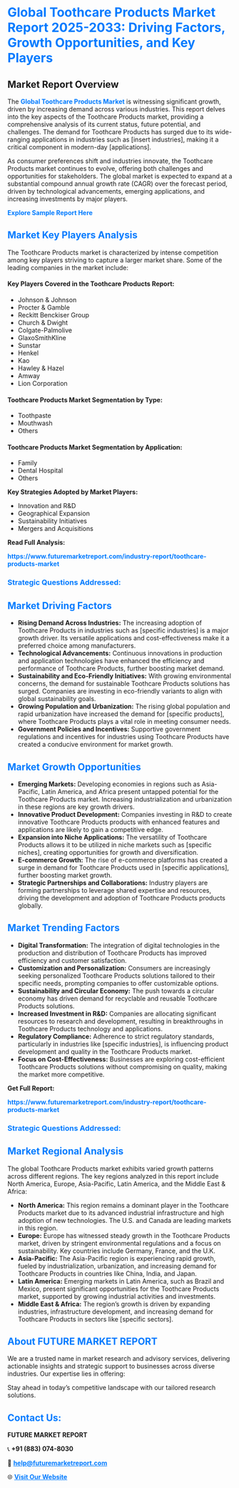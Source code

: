 <h1 style="color: #007BFF;">Global Toothcare Products Market Report 2025-2033: Driving Factors, Growth Opportunities, and Key Players</h1>

<section id="overview">
<h2>Market Report Overview</h2>
<p>The <a href="https://www.futuremarketreport.com/industry-report/toothcare-products-market" style="color: #007BFF; text-decoration: none;"><strong>Global Toothcare Products Market</strong></a> is witnessing significant growth, driven by increasing demand across various industries. This report delves into the key aspects of the Toothcare Products market, providing a comprehensive analysis of its current status, future potential, and challenges. The demand for Toothcare Products has surged due to its wide-ranging applications in industries such as [insert industries], making it a critical component in modern-day [applications].</p>
<p>As consumer preferences shift and industries innovate, the Toothcare Products market continues to evolve, offering both challenges and opportunities for stakeholders. The global market is expected to expand at a substantial compound annual growth rate (CAGR) over the forecast period, driven by technological advancements, emerging applications, and increasing investments by major players.</p>
</section>

<section id="overview">
<p><a href="https://www.futuremarketreport.com/request-sample/reportId=51809" style="color: #007BFF; text-decoration: none;"><strong>Explore Sample Report Here</strong></a></p>
</section>

<section id="key-players">
<h2 style="color: #007BFF;">Market Key Players Analysis</h2>
<p>The Toothcare Products market is characterized by intense competition among key players striving to capture a larger market share. Some of the leading companies in the market include:</p>
<h4>Key Players Covered in the Toothcare Products Report:</h4>
<ul><li>Johnson &amp; Johnson</li><li>Procter &amp; Gamble</li><li>Reckitt Benckiser Group</li><li>Church &amp; Dwight</li><li>Colgate-Palmolive</li><li>GlaxoSmithKline</li><li>Sunstar</li><li>Henkel</li><li>Kao</li><li>Hawley &amp; Hazel</li><li>Amway</li><li>Lion Corporation</li></ul>
<h4>Toothcare Products Market Segmentation by Type:</h4>
<ul><li>Toothpaste</li><li>Mouthwash</li><li>Others</li></ul>

<h4>Toothcare Products Market Segmentation by Application:</h4>
<ul><li>Family</li><li>Dental Hospital</li><li>Others</li></ul>
<p><strong>Key Strategies Adopted by Market Players:</strong></p>
<ul>
<li>Innovation and R&D</li>
<li>Geographical Expansion</li>
<li>Sustainability Initiatives</li>
<li>Mergers and Acquisitions</li>
</ul>
</section>

<section>
<p><strong>Read Full Analysis: </strong></p><a href="https://www.futuremarketreport.com/industry-report/toothcare-products-market" style="color: #007BFF; text-decoration: none;"><strong>https://www.futuremarketreport.com/industry-report/toothcare-products-market</strong></a>
<h3 style="color: #007BFF;">Strategic Questions Addressed:</h3>
</section>

<section id="driving-factors">
<h2 style="color: #007BFF;">Market Driving Factors</h2>
<ul>
<li><strong>Rising Demand Across Industries:</strong> The increasing adoption of Toothcare Products in industries such as [specific industries] is a major growth driver. Its versatile applications and cost-effectiveness make it a preferred choice among manufacturers.</li>
<li><strong>Technological Advancements:</strong> Continuous innovations in production and application technologies have enhanced the efficiency and performance of Toothcare Products, further boosting market demand.</li>
<li><strong>Sustainability and Eco-Friendly Initiatives:</strong> With growing environmental concerns, the demand for sustainable Toothcare Products solutions has surged. Companies are investing in eco-friendly variants to align with global sustainability goals.</li>
<li><strong>Growing Population and Urbanization:</strong> The rising global population and rapid urbanization have increased the demand for [specific products], where Toothcare Products plays a vital role in meeting consumer needs.</li>
<li><strong>Government Policies and Incentives:</strong> Supportive government regulations and incentives for industries using Toothcare Products have created a conducive environment for market growth.</li>
</ul>
</section>

<section id="growth-opportunities">
<h2 style="color: #007BFF;">Market Growth Opportunities</h2>
<ul>
<li><strong>Emerging Markets:</strong> Developing economies in regions such as Asia-Pacific, Latin America, and Africa present untapped potential for the Toothcare Products market. Increasing industrialization and urbanization in these regions are key growth drivers.</li>
<li><strong>Innovative Product Development:</strong> Companies investing in R&D to create innovative Toothcare Products products with enhanced features and applications are likely to gain a competitive edge.</li>
<li><strong>Expansion into Niche Applications:</strong> The versatility of Toothcare Products allows it to be utilized in niche markets such as [specific niches], creating opportunities for growth and diversification.</li>
<li><strong>E-commerce Growth:</strong> The rise of e-commerce platforms has created a surge in demand for Toothcare Products used in [specific applications], further boosting market growth.</li>
<li><strong>Strategic Partnerships and Collaborations:</strong> Industry players are forming partnerships to leverage shared expertise and resources, driving the development and adoption of Toothcare Products products globally.</li>
</ul>
</section>

<section id="trending-factors">
<h2 style="color: #007BFF;">Market Trending Factors</h2>
<ul>
<li><strong>Digital Transformation:</strong> The integration of digital technologies in the production and distribution of Toothcare Products has improved efficiency and customer satisfaction.</li>
<li><strong>Customization and Personalization:</strong> Consumers are increasingly seeking personalized Toothcare Products solutions tailored to their specific needs, prompting companies to offer customizable options.</li>
<li><strong>Sustainability and Circular Economy:</strong> The push towards a circular economy has driven demand for recyclable and reusable Toothcare Products solutions.</li>
<li><strong>Increased Investment in R&D:</strong> Companies are allocating significant resources to research and development, resulting in breakthroughs in Toothcare Products technology and applications.</li>
<li><strong>Regulatory Compliance:</strong> Adherence to strict regulatory standards, particularly in industries like [specific industries], is influencing product development and quality in the Toothcare Products market.</li>
<li><strong>Focus on Cost-Effectiveness:</strong> Businesses are exploring cost-efficient Toothcare Products solutions without compromising on quality, making the market more competitive.</li>
</ul>
</section>

<section>
<p><strong>Get Full Report: </strong></p><a href="https://www.futuremarketreport.com/industry-report/toothcare-products-market" style="color: #007BFF; text-decoration: none;"><strong>https://www.futuremarketreport.com/industry-report/toothcare-products-market</strong></a>
<h3 style="color: #007BFF;">Strategic Questions Addressed:</h3>
</section>


<section id="regional-analysis">
<h2 style="color: #007BFF;">Market Regional Analysis</h2>
<p>The global Toothcare Products market exhibits varied growth patterns across different regions. The key regions analyzed in this report include North America, Europe, Asia-Pacific, Latin America, and the Middle East & Africa:</p>
<ul>
<li><strong>North America:</strong> This region remains a dominant player in the Toothcare Products market due to its advanced industrial infrastructure and high adoption of new technologies. The U.S. and Canada are leading markets in this region.</li>
<li><strong>Europe:</strong> Europe has witnessed steady growth in the Toothcare Products market, driven by stringent environmental regulations and a focus on sustainability. Key countries include Germany, France, and the U.K.</li>
<li><strong>Asia-Pacific:</strong> The Asia-Pacific region is experiencing rapid growth, fueled by industrialization, urbanization, and increasing demand for Toothcare Products in countries like China, India, and Japan.</li>
<li><strong>Latin America:</strong> Emerging markets in Latin America, such as Brazil and Mexico, present significant opportunities for the Toothcare Products market, supported by growing industrial activities and investments.</li>
<li><strong>Middle East & Africa:</strong> The region’s growth is driven by expanding industries, infrastructure development, and increasing demand for Toothcare Products in sectors like [specific sectors].</li>
</ul>
</section>

<footer>
<h2 style="color: #007BFF;">About FUTURE MARKET REPORT</h2>
<p>We are a trusted name in market research and advisory services, delivering actionable insights and strategic support to businesses across diverse industries. Our expertise lies in offering:</p>

<p>Stay ahead in today’s competitive landscape with our tailored research solutions.</p>

<h2 style="color: #007BFF;">Contact Us:</h2>
<p><strong>FUTURE MARKET REPORT</strong></p>
<p>📞 <strong>+91 (883) 074-8030</strong></p>
<p>📧 <strong><a href="mailto:help@futuremarketreport.com" style="color: #007BFF;">help@futuremarketreport.com</a></strong></p>
<p>🌐 <strong><a href="https://www.futuremarketreport.com/" style="color: #007BFF;">Visit Our Website</a></strong></p>
</footer>